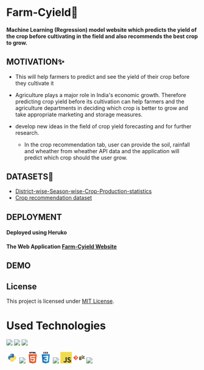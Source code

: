 # Farm-Cyield🍚
#### Machine Learning (Regression) model website which predicts the yield of the crop before cultivating in the field and also recommends the best crop to grow.

## MOTIVATION✨
- This will help farmers to predict and see the yield of their crop before they cultivate it

- Agriculture plays a major role in India's economic growth. Therefore predicting crop yield before its cultivation can help farmers and the agriculture departments in deciding which crop is better to grow and take appropriate marketing and storage measures.

- develop new ideas in the field of crop yield forecasting and for further research.
    
    - In the crop recommendation tab, user can provide the soil, rainfall and wheather from wheather API data and the application will predict which crop should the user grow.
   
   
## DATASETS💾
- [District-wise-Season-wise-Crop-Production-statistics](https://data.gov.in/resources/district-wise-season-wise-crop-production-statistics-1997)
- [Crop recommendation dataset ](https://www.kaggle.com/atharvaingle/crop-recommendation-dataset)

## DEPLOYMENT

#### Deployed using Heruko
#### The Web Application [Farm-Cyield Website](https://farm-cyield.herokuapp.com/)

## DEMO


## License
This project is licensed under [MIT License](https://github.com/swarnimstrange/Farm-Cyield/blob/main/LICENSE).

# Used Technologies
<code><img height="30" src="https://raw.githubusercontent.com/numpy/numpy/7e7f4adab814b223f7f917369a72757cd28b10cb/branding/icons/numpylogo.svg"></code>
<code><img height="30" src="https://raw.githubusercontent.com/pandas-dev/pandas/761bceb77d44aa63b71dda43ca46e8fd4b9d7422/web/pandas/static/img/pandas.svg"></code>
<code><img height="30" src="https://upload.wikimedia.org/wikipedia/commons/thumb/0/05/Scikit_learn_logo_small.svg/1280px-Scikit_learn_logo_small.svg.png"></code>

<code><img height="30" src="https://raw.githubusercontent.com/github/explore/80688e429a7d4ef2fca1e82350fe8e3517d3494d/topics/python/python.png"></code>
<code><img height="30" src="https://repository-images.githubusercontent.com/14267375/3f11a380-627f-11e9-8e07-4d0d9bb39a26"></code>
<code><img height="30" src="https://raw.githubusercontent.com/github/explore/80688e429a7d4ef2fca1e82350fe8e3517d3494d/topics/html/html.png"></code>
<code><img height="30" src="https://raw.githubusercontent.com/github/explore/80688e429a7d4ef2fca1e82350fe8e3517d3494d/topics/css/css.png"></code>
<code><img height="30" src="https://github.com/tomchen/stack-icons/raw/master/logos/bootstrap.svg"></code>
<code><img height="30" src="https://raw.githubusercontent.com/github/explore/80688e429a7d4ef2fca1e82350fe8e3517d3494d/topics/javascript/javascript.png"></code>
<code><img height="30" src="https://raw.githubusercontent.com/github/explore/80688e429a7d4ef2fca1e82350fe8e3517d3494d/topics/git/git.png"></code>
<code><img height="30" src="https://cdn.iconscout.com/icon/free/png-256/heroku-225989.png"></code>

